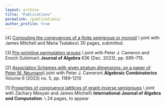 ```yaml
---
layout: archive
title: "Publications"
permalink: /publications/
author_profile: true
---
```


[4] [Computing the congruences of a finite semigroup or monoid](https://arxiv.org/abs/2302.06295) \\
joint with James Mitchell and Maria Tsalakou\\
30 pages, submitted.

[3] [Pre-primitive permutation groups](https://www.sciencedirect.com/science/article/pii/S0021869323004593) \\
joint with Peter J. Cameron and Enoch Suleiman\\
**Journal of Algebra** 636 (Dec. 2023), pp. 695–715. 

[2] [Association Schemes with given stratum dimensions: on a paper of Peter M. Neumann](https://alco.centre-mersenne.org/articles/10.5802/alco.307/)\\
joint with Peter J. Cameron\\
**Algebraic Combinatorics** Volume 6 (2023) no. 5, pp. 1189-1210

[1] [Properties of congruence latttices of graph inverse semigroups](https://arxiv.org/abs/2108.08277) \\
joint with Zachary Mesyan and James Mitchell\\
**International Journal of Algebra and Computation**. \\
24 pages, to appear
